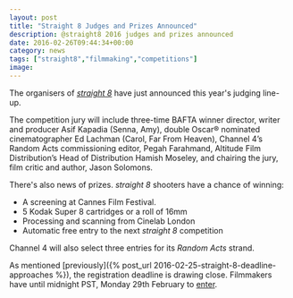 ```yaml
---
layout: post
title: "Straight 8 Judges and Prizes Announced"
description: @straight8 2016 judges and prizes announced
date: 2016-02-26T09:44:34+00:00
category: news
tags: ["straight8","filmmaking","competitions"]
image:
---
```


The organisers of [*straight 8*](http://www.straight8.net/) have just announced this year's judging line-up.

The competition jury will include three-time BAFTA winner director, writer and producer Asif Kapadia (Senna, Amy), double Oscar® nominated cinematographer Ed Lachman (Carol, Far From Heaven), Channel 4’s Random Acts commissioning editor, Pegah Farahmand, Altitude Film Distribution’s Head of Distribution Hamish Moseley, and chairing the jury, film critic and author, Jason Solomons.

There's also news of prizes. *straight 8* shooters have a chance of winning:

- A screening at Cannes Film Festival.
- 5 Kodak Super 8 cartridges or a roll of 16mm
- Processing and scanning from Cinelab London
- Automatic free entry to the next *straight 8* competition

Channel 4 will also select three entries for its *Random Acts* strand.

As mentioned [previously]({% post_url 2016-02-25-straight-8-deadline-approaches %}), the registration deadline is drawing close. Filmmakers have until midnight PST, Monday 29th February to [enter](http://www.straight8.net/enter/).